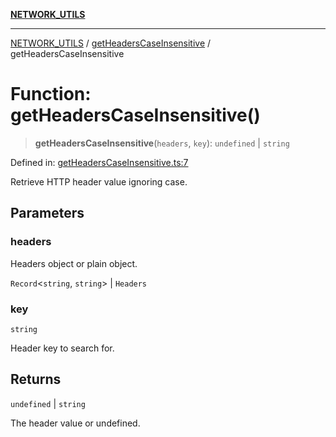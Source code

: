 [**NETWORK_UTILS**](../../README.md)

***

[NETWORK_UTILS](../../README.md) / [getHeadersCaseInsensitive](../README.md) / getHeadersCaseInsensitive

# Function: getHeadersCaseInsensitive()

> **getHeadersCaseInsensitive**(`headers`, `key`): `undefined` \| `string`

Defined in: [getHeadersCaseInsensitive.ts:7](https://github.com/dailker/everyutil/blob/cee559aadda9e0c298e06364cba9020e97a8b19b/src/network/getHeadersCaseInsensitive.ts#L7)

Retrieve HTTP header value ignoring case.

## Parameters

### headers

Headers object or plain object.

`Record`\<`string`, `string`\> | `Headers`

### key

`string`

Header key to search for.

## Returns

`undefined` \| `string`

The header value or undefined.
